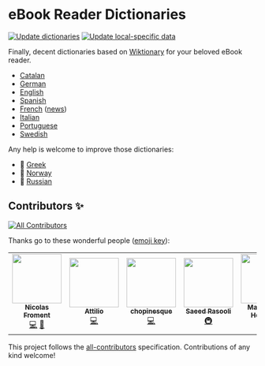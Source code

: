 # eBook Reader Dictionaries

[![Update dictionaries](https://github.com/BoboTiG/ebook-reader-dict/workflows/Update%20dictionaries/badge.svg)](https://github.com/BoboTiG/ebook-reader-dict/actions?query=workflow%3A%22Update+dictionaries%22) [![Update local-specific data](https://github.com/BoboTiG/ebook-reader-dict/actions/workflows/auto-update-data.yml/badge.svg)](https://github.com/BoboTiG/ebook-reader-dict/actions/workflows/auto-update-data.yml)

Finally, decent dictionaries based on [Wiktionary](https://www.wiktionary.org/) for your beloved eBook reader.

- [Catalan](docs/ca/README.md)
- [German](docs/de/README.md)
- [English](docs/en/README.md)
- [Spanish](docs/es/README.md)
- [French](docs/fr/README.md) ([news](https://www.mobileread.com/forums/showthread.php?t=330223&page=2))
- [Italian](docs/it/README.md)
- [Portuguese](docs/pt/README.md)
- [Swedish](docs/sv/README.md)

Any help is welcome to improve those dictionaries:

- :construction: [Greek](docs/el/README.md)
- :construction: [Norway](docs/el/README.md)
- :construction: [Russian](https://github.com/BoboTiG/ebook-reader-dict/releases/tag/ru)

## Contributors ✨

<!-- ALL-CONTRIBUTORS-BADGE:START - Do not remove or modify this section -->
[![All Contributors](https://img.shields.io/badge/all_contributors-7-orange.svg?style=flat-square)](#contributors-)
<!-- ALL-CONTRIBUTORS-BADGE:END -->

Thanks go to these wonderful people ([emoji key](https://allcontributors.org/docs/en/emoji-key)):

<!-- ALL-CONTRIBUTORS-LIST:START - Do not remove or modify this section -->
<!-- prettier-ignore-start -->
<!-- markdownlint-disable -->
<table>
  <tr>
    <td align="center"><a href="http://lasconic.com"><img src="https://avatars0.githubusercontent.com/u/234271?v=4?s=100" width="100px;" alt=""/><br /><sub><b>Nicolas Froment</b></sub></a><br /><a href="https://github.com/BoboTiG/ebook-reader-dict/commits?author=lasconic" title="Code">💻</a> <a href="https://github.com/BoboTiG/ebook-reader-dict/commits?author=lasconic" title="Documentation">📖</a></td>
    <td align="center"><a href="https://github.com/atti84it"><img src="https://avatars.githubusercontent.com/u/817905?v=4?s=100" width="100px;" alt=""/><br /><sub><b>Attilio</b></sub></a><br /><a href="https://github.com/BoboTiG/ebook-reader-dict/commits?author=atti84it" title="Code">💻</a></td>
    <td align="center"><a href="https://github.com/chopinesque"><img src="https://avatars.githubusercontent.com/u/10416842?v=4?s=100" width="100px;" alt=""/><br /><sub><b>chopinesque</b></sub></a><br /><a href="https://github.com/BoboTiG/ebook-reader-dict/commits?author=chopinesque" title="Code">💻</a></td>
    <td align="center"><a href="https://github.com/ilius"><img src="https://avatars.githubusercontent.com/u/197648?v=4?s=100" width="100px;" alt=""/><br /><sub><b>Saeed Rasooli</b></sub></a><br /><a href="#infra-ilius" title="Infrastructure (Hosting, Build-Tools, etc)">🚇</a></td>
    <td align="center"><a href="https://github.com/Moonbase59"><img src="https://avatars.githubusercontent.com/u/3706922?v=4?s=100" width="100px;" alt=""/><br /><sub><b>Matthias C. Hormann</b></sub></a><br /><a href="https://github.com/BoboTiG/ebook-reader-dict/commits?author=Moonbase59" title="Code">💻</a></td>
    <td align="center"><a href="https://github.com/tjaderxyz"><img src="https://avatars.githubusercontent.com/u/81907?v=4?s=100" width="100px;" alt=""/><br /><sub><b>tjader</b></sub></a><br /><a href="https://github.com/BoboTiG/ebook-reader-dict/commits?author=tjaderxyz" title="Code">💻</a></td>
    <td align="center"><a href="https://github.com/victornove"><img src="https://avatars.githubusercontent.com/u/10910369?v=4?s=100" width="100px;" alt=""/><br /><sub><b>Victor</b></sub></a><br /><a href="https://github.com/BoboTiG/ebook-reader-dict/commits?author=victornove" title="Code">💻</a></td>
  </tr>
</table>

<!-- markdownlint-restore -->
<!-- prettier-ignore-end -->

<!-- ALL-CONTRIBUTORS-LIST:END -->

This project follows the [all-contributors](https://github.com/all-contributors/all-contributors) specification. Contributions of any kind welcome!
